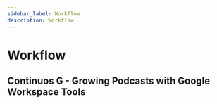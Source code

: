```yaml
---
sidebar_label: Workflow
description: Workflow.
---
```


# Workflow

## Continuos G - Growing Podcasts with Google Workspace Tools
